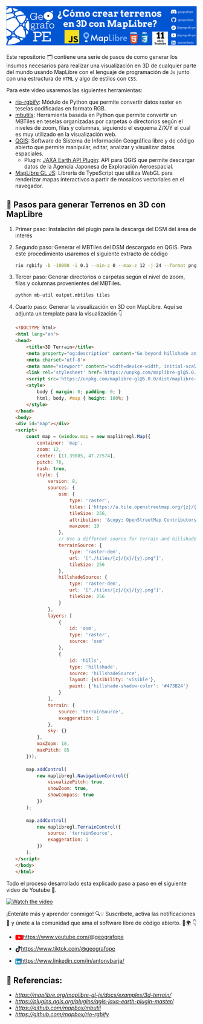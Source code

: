 <img src='img/banner.jpg'>

Este repositorio 🗂️ contiene una serie de pasos de como generar los insumos necesarios para realizar una visualización en 3D de cualquier parte del mundo usando MapLibre 
con el lenguaje de programación de `Js` junto con una estructura de `HTML` y algo de estilos con `CSS`. 

Para este video usaremos las siguientes herramientas:

- [rio-rgbify](https://github.com/mapbox/rio-rgbify): Módulo de Python que permite convertir datos raster en teselas codificadas en formato RGB.
- [mbutils](https://github.com/mapbox/mbutil): Herramienta basada en Python que permite convertir un MBTiles en teselas organizadas por carpetas o directorios según el niveles de zoom, filas y columnas, siguiendo el esquema Z/X/Y el cual es muy utilizado en la visualización web.
- [QGIS](https://www.qgis.org/): Software de Sistema de Información Geográfica libre y de código abierto que permite manipular, editar, analizar y visualizar datos espaciales.
  - Plugin: [JAXA Earth API Plugin](https://plugins.qgis.org/plugins/qgis-jaxa-earth-plugin-master/): API para QGIS que permite descargar datos de la Agencia Japonesa de Exploración Aeroespacial.
- [MapLibre GL JS](https://maplibre.org/maplibre-gl-js/docs/): Librería de TypeScript que utiliza WebGL para renderizar mapas interactivos a partir de mosaicos vectoriales en el navegador.

## 🔵 Pasos para generar Terrenos en 3D con MapLibre

1. Primer paso: Instalación del plugin para la descarga del DSM del área de interés
2. Segundo paso: Generar el MBTiles del DSM descargado en QGIS.
Para este procedimiento usaremos el siguiente extracto de código

    ```bash
    rio rgbify -b -10000 -i 0.1 --min-z 0 --max-z 12 -j 24 --format png RUTA_DEL_DSM_AQUI.tif output.mbtiles
    ```

3. Tercer paso: Generar directorios o carpetas según el nivel de zoom, filas y columnas provenientes del MBTiles.

    ```bash
    python mb-util output.mbtiles tiles
    ```

4. Cuarto paso: Generar la visualización en 3D con MapLibre.
   Aquí se adjunta un template para la visualización 👇

    ```html
    <!DOCTYPE html>
    <html lang="en">
    <head>
        <title>3D Terrain</title>
        <meta property="og:description" content="Go beyond hillshade and show elevation in actual 3D." />
        <meta charset='utf-8'>
        <meta name="viewport" content="width=device-width, initial-scale=1">
        <link rel='stylesheet' href='https://unpkg.com/maplibre-gl@5.0.0/dist/maplibre-gl.css' />
        <script src='https://unpkg.com/maplibre-gl@5.0.0/dist/maplibre-gl.js'></script>
        <style>
            body { margin: 0; padding: 0; }
            html, body, #map { height: 100%; }
        </style>
    </head>
    <body>
    <div id="map"></div>
    <script>
        const map = (window.map = new maplibregl.Map({
            container: 'map',
            zoom: 12,
            center: [11.39085, 47.27574],
            pitch: 70,
            hash: true,
            style: {
                version: 8,
                sources: {
                    osm: {
                        type: 'raster',
                        tiles: ['https://a.tile.openstreetmap.org/{z}/{x}/{y}.png'],
                        tileSize: 256,
                        attribution: '&copy; OpenStreetMap Contributors',
                        maxzoom: 19
                    },
                    // Use a different source for terrain and hillshade layers, to improve render quality
                    terrainSource: {
                        type: 'raster-dem',
                        url: '["./tiles/{z}/{x}/{y}.png"]',
                        tileSize: 256
                    },
                    hillshadeSource: {
                        type: 'raster-dem',
                        url: '["./tiles/{z}/{x}/{y}.png"]',
                        tileSize: 256
                    }
                },
                layers: [
                    {
                        id: 'osm',
                        type: 'raster',
                        source: 'osm'
                    },
                    {
                        id: 'hills',
                        type: 'hillshade',
                        source: 'hillshadeSource',
                        layout: {visibility: 'visible'},
                        paint: {'hillshade-shadow-color': '#473B24'}
                    }
                ],
                terrain: {
                    source: 'terrainSource',
                    exaggeration: 1
                },
                sky: {}
            },
            maxZoom: 18,
            maxPitch: 85
        }));

        map.addControl(
            new maplibregl.NavigationControl({
                visualizePitch: true,
                showZoom: true,
                showCompass: true
            })
        );

        map.addControl(
            new maplibregl.TerrainControl({
                source: 'terrainSource',
                exaggeration: 1
            })
        );
    </script>
    </body>
    </html>
    ```


Todo el proceso desarrollado esta explicado paso a paso en el siguiente video de Youtube 🎥.

[![Watch the video](https://img.youtube.com/vi//0.jpg)](https://youtu.be/aM93Jn1uD-I?si=tnOLDjmW-TkOb3U9)


¡Enteráte más y aprender conmigo! 🔍💡 Suscríbete, activa las notificaciones 🔔 y únete a la comunidad que ama el software libre de código abierto. 🌟🌍 👇
- <img src='https://raw.githubusercontent.com/geografope/recursos/d7be118ef25f46cb6f748d623012bcc9c8e76db6/youtube.svg' width=20 align='center'>https://www.youtube.com/@geografope

- <img src='https://raw.githubusercontent.com/geografope/recursos/d7be118ef25f46cb6f748d623012bcc9c8e76db6/tiktok.svg' width=15 align='center'>https://www.tiktok.com/@geografope

- <img src='https://raw.githubusercontent.com/geografope/recursos/d7be118ef25f46cb6f748d623012bcc9c8e76db6/linkedin.svg' width=15 align='center'>https://www.linkedin.com/in/antonybarja/

## 🔵 Referencias: 
 - *https://maplibre.org/maplibre-gl-js/docs/examples/3d-terrain/*
 - *https://plugins.qgis.org/plugins/qgis-jaxa-earth-plugin-master/*
 - *https://github.com/mapbox/mbutil*
 - *https://github.com/mapbox/rio-rgbify*